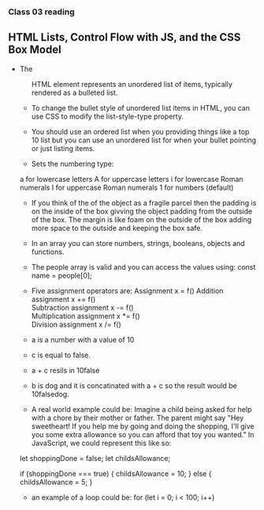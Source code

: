 ### Class 03 reading

## HTML Lists, Control Flow with JS, and the CSS Box Model

- The <ul> HTML element represents an unordered list of items, typically rendered as a bulleted list.

- To change the bullet style of unordered list items in HTML, you can use CSS to modify the list-style-type property.

- You should use an ordered list when you providing things like a top 10 list but you can use an unordered list for when your bullet pointing or just listing items.

- Sets the numbering type:

a for lowercase letters
A for uppercase letters
i for lowercase Roman numerals
I for uppercase Roman numerals
1 for numbers (default)



- If you think of the of the object as a fragile parcel then the padding is on the inside of the box givving the object padding from the outside of the box. The margin is like foam on the outside of the box adding more space to the outside and keeping the box safe.

- In an array you can store numbers, strings, booleans, objects and functions.

- The people array is valid and you can access the values using:
const name = people[0];

- Five assignment operators are:
Assignment	x = f()	
Addition assignment	x += f()	
Subtraction assignment	x -= f()	
Multiplication assignment	x *= f()	
Division assignment	x /= f()

- a is a number with a value of 10
- c is equal to false.
- a + c resils in 10false
- b is dog and it is concatinated with a + c so the result would be 10falsedog.

- A real world example could be:
Imagine a child being asked for help with a chore by their mother or father. The parent might say "Hey sweetheart! If you help me by going and doing the shopping, I'll give you some extra allowance so you can afford that toy you wanted." In JavaScript, we could represent this like so:

let shoppingDone = false;
let childsAllowance;

if (shoppingDone === true) {
  childsAllowance = 10;
} else {
  childsAllowance = 5;
}

- an example of a loop could be: 
for (let i = 0; i < 100; i++) 